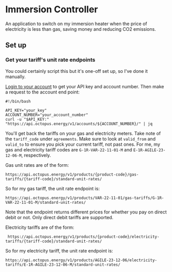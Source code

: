 # Immersion Controller

An application to switch on my immersion heater when the price of electricity is less than gas, saving money and reducing CO2 emissions.

## Set up

### Get your tariff's unit rate endpoints

You could certainly script this but it's one-off set up, so I've done it manually.

[Login to your account](https://octopus.energy/dashboard/new/accounts/personal-details) to get your API key and account number. Then make a request to the account end point:

```commandline
#!/bin/bash

API_KEY="your_key"
ACCOUNT_NUMBER="your_account_number"
curl -u "$API_KEY:" "https://api.octopus.energy/v1/accounts/${ACCOUNT_NUMBER}/" | jq
```

You'll get back the tariffs on your gas and electricity meters.
Take note of the `tariff_code` under `agreements`.
Make sure to look at `valid_from` and `valid_to` to ensure you pick your current tariff, not past ones.
For me, my gas and electricity tariff codes are `G-1R-VAR-22-11-01-M` and `E-1R-AGILE-23-12-06-M`, respectively.

Gas unit rates are of the form:

```
https://api.octopus.energy/v1/products/{product-code}/gas-tariffs/{tariff-code}/standard-unit-rates/
```

So for my gas tariff, the unit rate endpoint is:

```commandline
https://api.octopus.energy/v1/products/VAR-22-11-01/gas-tariffs/G-1R-VAR-22-11-01-M/standard-unit-rates/
```

Note that the endpoint returns different prices for whether you pay on direct debit or not. Only direct debit tariffs are supported. 

Electricity tariffs are of the form:

```commandline
 https://api.octopus.energy/v1/products/{product-code}/electricity-tariffs/{tariff-code}/standard-unit-rates/
```

So for my electricity tariff, the unit rate endpoint is:

```commandline
https://api.octopus.energy/v1/products/AGILE-23-12-06/electricity-tariffs/E-1R-AGILE-23-12-06-M/standard-unit-rates/
```
